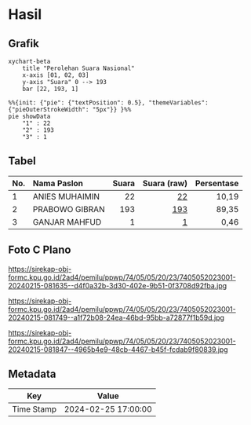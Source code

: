# Hasil

## Grafik

```mermaid
xychart-beta
    title "Perolehan Suara Nasional"
    x-axis [01, 02, 03]
    y-axis "Suara" 0 --> 193
    bar [22, 193, 1]
```

```mermaid
%%{init: {"pie": {"textPosition": 0.5}, "themeVariables": {"pieOuterStrokeWidth": "5px"}} }%%
pie showData
    "1" : 22
    "2" : 193
    "3" : 1
```

## Tabel

| No. | Nama Paslon    | Suara | Suara (raw) | Persentase |
|:--- |:-------------- | -----:| -----------:| ----------:|
| 1   | ANIES MUHAIMIN | 22    | [22][p-1]   | 10,19      |
| 2   | PRABOWO GIBRAN | 193   | [193][p-2]  | 89,35      |
| 3   | GANJAR MAHFUD  | 1     | [1][p-3]    | 0,46       |


[p-1]: https://github.com/gigit-pemilu/pemilu-2024/blob/main/pilpres/hitung-suara/sub/74-sulawesi-tenggara/sub/05-konawe-selatan/sub/05-landono/sub/2023-arongo/sub/001-tps/sub/paslon-1.txt
[p-2]: https://github.com/gigit-pemilu/pemilu-2024/blob/main/pilpres/hitung-suara/sub/74-sulawesi-tenggara/sub/05-konawe-selatan/sub/05-landono/sub/2023-arongo/sub/001-tps/sub/paslon-2.txt
[p-3]: https://github.com/gigit-pemilu/pemilu-2024/blob/main/pilpres/hitung-suara/sub/74-sulawesi-tenggara/sub/05-konawe-selatan/sub/05-landono/sub/2023-arongo/sub/001-tps/sub/paslon-3.txt

## Foto C Plano

https://sirekap-obj-formc.kpu.go.id/2ad4/pemilu/ppwp/74/05/05/20/23/7405052023001-20240215-081635--d4f0a32b-3d30-402e-9b51-0f3708d92fba.jpg

https://sirekap-obj-formc.kpu.go.id/2ad4/pemilu/ppwp/74/05/05/20/23/7405052023001-20240215-081749--a1f72b08-24ea-46bd-95bb-a72877f1b59d.jpg

https://sirekap-obj-formc.kpu.go.id/2ad4/pemilu/ppwp/74/05/05/20/23/7405052023001-20240215-081847--4965b4e9-48cb-4467-b45f-fcdab9f80839.jpg


## Metadata

| Key        | Value               |
| ---------- | ------------------- |
| Time Stamp | 2024-02-25 17:00:00 |




